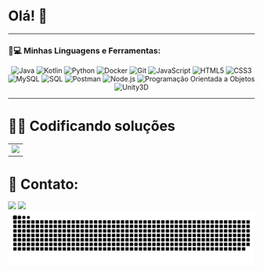 # Olá! 👋

---

### 🔧💻 Minhas Linguagens e Ferramentas:
<p align="center">
  <img src="https://img.shields.io/badge/-Java-red?style=flat-square&logo=java&logoColor=white" alt="Java" />
  <img src="https://img.shields.io/badge/-Kotlin-purple?style=flat-square&logo=kotlin&logoColor=white" alt="Kotlin" />
  <img src="https://img.shields.io/badge/-Python-blue?style=flat-square&logo=python&logoColor=white" alt="Python" />
  <img src="https://img.shields.io/badge/-Docker-blue?style=flat-square&logo=docker&logoColor=white" alt="Docker" />
  <img src="https://img.shields.io/badge/-Git-black?style=flat-square&logo=git&logoColor=white" alt="Git" />
  <img src="https://img.shields.io/badge/-JavaScript-yellow?style=flat-square&logo=javascript&logoColor=white" alt="JavaScript" />
  <img src="https://img.shields.io/badge/-HTML5-orange?style=flat-square&logo=html5&logoColor=white" alt="HTML5" />
  <img src="https://img.shields.io/badge/-CSS3-blue?style=flat-square&logo=css3&logoColor=white" alt="CSS3" />
  <img src="https://img.shields.io/badge/-MySQL-blue?style=flat-square&logo=mysql&logoColor=white" alt="MySQL" />
  <img src="https://img.shields.io/badge/-SQL-lightgrey?style=flat-square&logo=microsoft-sql-server&logoColor=white" alt="SQL" />
  <img src="https://img.shields.io/badge/-Postman-orange?style=flat-square&logo=postman&logoColor=white" alt="Postman" />
  <img src="https://img.shields.io/badge/-Node.js-green?style=flat-square&logo=node.js&logoColor=white" alt="Node.js" />
  <img src="https://img.shields.io/badge/-POO-blueviolet?style=flat-square" alt="Programação Orientada a Objetos" />
  <img src="https://img.shields.io/badge/-Unity3D-black?style=flat-square&logo=unity&logoColor=white" alt="Unity3D" />
</p>

---

# 👩‍💻 Codificando soluções

<table>
  <tr>
    <td>
      <a href="https://github.com/alanaagne">
        <img loading="lazy" height="180em" src="https://github-readme-stats.vercel.app/api/top-langs/?username=alanaagne&layout=compact&langs_count=7&theme=calm"/>
      </a>
    </td>
   <!--- <td>
      <a href="https://github.com/alanaagne">
        <img loading="lazy" height="180em" src="https://github-readme-stats.vercel.app/api?username=alanaagne&show_icons=true&theme=calm&include_all_commits=true&count_private=true"/>
      </a>
    </td>
  </tr>--->
</table> 






# 📧 Contato:

<div>
<a href="https://www.linkedin.com/in/alana-brand%C3%A3o-8a8697234/" target="_blank"><img loading="lazy" src="https://img.shields.io/badge/-LinkedIn-%230077B5?style=for-the-badge&logo=linkedin&logoColor=white" target="_blank"></a>
<a href = "mailto:alanaagnedev@gmail.com"><img loading="lazy" src="https://img.shields.io/badge/Gmail-D14836?style=for-the-badge&logo=gmail&logoColor=white" target="_blank"></a> 
</div>

<picture>
  <source
    media="(prefers-color-scheme: dark)"
    srcset="https://raw.githubusercontent.com/platane/snk/output/github-contribution-grid-snake-dark.svg"
  />
  <source
    media="(prefers-color-scheme: light)"
    srcset="https://raw.githubusercontent.com/platane/snk/output/github-contribution-grid-snake.svg"
  />
  <img
    alt="github contribution grid snake animation"
    src="https://raw.githubusercontent.com/platane/snk/output/github-contribution-grid-snake.svg"
  />
</picture>



